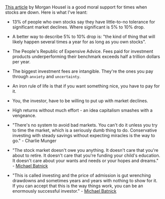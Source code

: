 <a href="http://www.fool.com/investing/general/2016/02/12/the-bills-are-coming-due.aspx" target="_blank">This article</a> by Morgan Housel is a good moral support for times when stocks are down. Here is what I've leant:

+ 13% of people who own stocks say they have little-to-no tolerance for significant market declines. Where significant is 5% to 10% drop.

+ A better way to describe 5% to 10% drop is: "the kind of thing that will likely happen several times a year for as long as you own stocks".

+ The People's Republic of Expensive Advice. Fees paid for investment products underperforming their benchmark exceeds half a trillion dollars per year.

+ The biggest investment fees are intangible. They're the ones you pay through `anxiety` and `uncertainty`.

+ An iron rule of life is that if you want something nice, you have to pay for it.

+ You, the investor, have to be willing to put up with market declines.

+ High returns without much effort - an idea capitalism smashes with a vengeance. 

+ "There's no system to avoid bad markets. You can't do it unless you try to time the market, which is a seriously dumb thing to do. Conservative investing with steady savings without expecting miracles is the way to go." - Charlie Munger

+ "The stock market doesn't owe you anything. It doesn't care that you're about to retire. It doesn't care that you're funding your child's education. It doesn't care about your wants and needs or your hopes and dreams." - [Michael Batnick](http://theirrelevantinvestor.com/2016/02/10/you-are-owed-nothing/)

+ "This is called investing and the price of admission is gut wrenching drawdowns and sometimes years and years with nothing to show for it. If you can accept that this is the way things work, you can be an enormously successful investor." - [Michael Batnick](http://theirrelevantinvestor.com/2016/02/10/you-are-owed-nothing/)